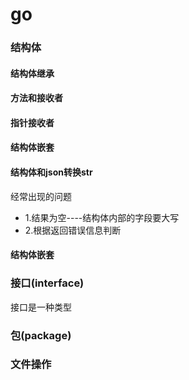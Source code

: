 # go
### 结构体
#### 结构体继承
#### 方法和接收者
#### 指针接收者
#### 结构体嵌套
#### 结构体和json转换str
经常出现的问题
   -    1.结果为空----结构体内部的字段要大写
   -    2.根据返回错误信息判断
#### 结构体嵌套

### 接口(interface)
接口是一种类型


### 包(package)


### 文件操作 